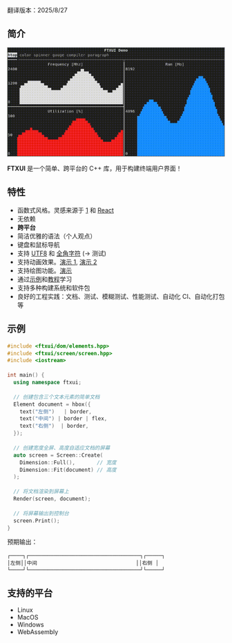 翻译版本：2025/8/27

## 简介

<img title="" src="./imgs/244934812-6925b6da-0a7e-49d9-883c-c890e1f36007.gif" alt="演示图像">

**FTXUI** 是一个简单、跨平台的 C++ 库，用于构建终端用户界面！

## 特性

- 函数式风格。灵感来源于
  [1](https://hackernoon.com/building-reactive-terminal-interfaces-in-c-d649ce34e649?gi=d9fb9ce35901)
  和 [React](https://reactjs.org/)
- 无依赖
- **跨平台**
- 简洁优雅的语法（个人观点）
- 键盘和鼠标导航
- 支持 [UTF8](https://en.wikipedia.org/wiki/UTF-8) 和 [全角字符](https://en.wikipedia.org/wiki/Halfwidth_and_fullwidth_forms) (→ 测试)
- 支持动画效果。[演示 1](https://arthursonzogni.github.io/FTXUI/examples/?file=component/menu_underline_animated_gallery), [演示 2](https://arthursonzogni.github.io/FTXUI/examples/?file=component/button_style)
- 支持绘图功能。[演示](https://arthursonzogni.github.io/FTXUI/examples/?file=component/canvas_animated)
- 通过[示例](#documentation)和[教程](#documentation)学习
- 支持多种构建系统和软件包
- 良好的工程实践：文档、测试、模糊测试、性能测试、自动化 CI、自动化打包等

## 示例

```cpp
#include <ftxui/dom/elements.hpp>
#include <ftxui/screen/screen.hpp>
#include <iostream>

int main() {
  using namespace ftxui;

  // 创建包含三个文本元素的简单文档
  Element document = hbox({
    text("左侧")   | border,
    text("中间") | border | flex,
    text("右侧")  | border,
  });

  // 创建宽度全屏、高度自适应文档的屏幕
  auto screen = Screen::Create(
    Dimension::Full(),       // 宽度
    Dimension::Fit(document) // 高度
  );

  // 将文档渲染到屏幕上
  Render(screen, document);

  // 将屏幕输出到控制台
  screen.Print();
}
```

预期输出：

```
┌────┐┌────────────────────────────────────┐┌─────┐
│左侧││中间                                ││右侧 │
└────┘└────────────────────────────────────┘└─────┘
```

## 支持的平台

- Linux
- MacOS
- Windows
- WebAssembly

<div class="section_buttons">

</div>